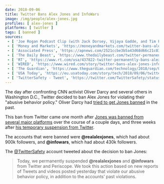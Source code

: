 ```yaml
---
date: 2018-09-06
title: Twitter Bans Alex Jones and InfoWars
image: /img/people/alex-jones.jpg
profiles: [ alex-jones ]
platforms: [ twitter ]
tags: [ banned ]
sources:
 - [ 'Joe Rogan Podcast Clip (with Jack Dorsey, Vijaya Gadde, and Tim Pool)', 'https://www.youtube.com/watch?v=K-6n46X__WQ' ]
 - [ 'Money and Markets', 'https://moneyandmarkets.com/twitter-bans-alex-jones/' ]
 - [ 'Associated Press', 'https://apnews.com/2521ccbe3b5a43d68d66c21c030a7f2d' ]
 - [ 'The Daily Beast', 'https://www.thedailybeast.com/twitter-permanently-bans-alex-jones-and-infowars/' ]
 - [ 'RT', 'https://www.rt.com/usa/437822-twitter-permanently-bans-alex-jones/' ]
 - [ 'WIRED', 'https://www.wired.com/story/twitter-bans-alex-jones-infowars/' ]
 - [ 'The Guardian', 'https://www.theguardian.com/technology/2018/sep/06/twitter-permanently-bans-conspiracy-theorist-alex-jones' ]
 - [ 'USA Today', 'https://eu.usatoday.com/story/tech/2018/09/06/twitter-bans-alex-jones-and-his-conspiracy-site-infowars/1216107002/' ]
 - [ 'TwitterSafety - Tweet', 'https://twitter.com/TwitterSafety/status/1037804427992686593' ]
---
```


The day after confronting CNN activist Oliver Darcy and several others in Washington D.C., Twitter decided to ban Alex Jones for violating their "abusive behavior policy."
Oliver Darcy had [tried to get Jones banned](https://money.cnn.com/2018/08/09/media/twitter-infowars-alex-jones/index.html) in the past.

This ban from Twitter came one month after [Jones was banned from several major platforms](/events/alex-jones-mass-banned/) over the course of a couple days, and three weeks after [his temporary suspension from Twitter](/events/twitter-suspends-alex-jones/).

The accounts that were banned were **@realalexjones**, which had about 900k followers, and **@infowars**, which had about 430k followers.

The [@TwitterSafety](https://twitter.com/TwitterSafety/status/1037804427992686593) account tweeted about the decision to ban Jones:
> Today, we permanently suspended **@realalexjones** and **@infowars** from Twitter and Periscope.
> We took this action based on new reports of Tweets and videos posted yesterday that violate our abusive behavior policy, in addition to the accounts’ past violations.
